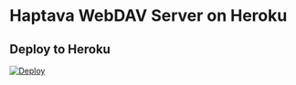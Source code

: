 Haptava WebDAV Server on Heroku
===================================



## Deploy to Heroku

[![Deploy](https://www.herokucdn.com/deploy/button.png)](https://heroku.com/deploy)
